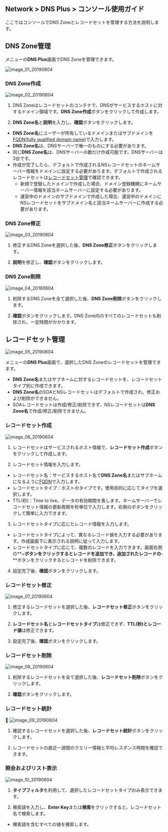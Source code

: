 ﻿
## Network > DNS Plus > コンソール使用ガイド

ここではコンソールでDNS Zoneとレコードセットを管理する方法を説明します。

## DNS Zone管理

メニューの**DNS Plus**画面でDNS Zoneを管理できます。

![image_01_20190604](https://static.toastoven.net/prod_dnsplus/image_01_20190604.png)

### DNS Zone作成

![image_02_20190604](https://static.toastoven.net/prod_dnsplus/image_02_20190604.png)

1. DNS Zoneはレコードセットのコンテナで、DNSがサービスするホストに対するドメイン領域です。**DNS Zone作成**ボタンをクリックして作成します。

2. **DNS Zone名**と**説明**を入力し、**確認**ボタンをクリックします。

- **DNS Zone名**にユーザーが所有しているドメインまたはサブドメインを[FQDN(fully qualified domain name)](https://en.wikipedia.org/wiki/Fully_qualified_domain_name)で入力します。
- **DNS Zone名**は、DNSサーバーで唯一のものにする必要があります。
- 同じ**DNS Zone名**は、DNSサーバーの数だけ作成可能です。DNSサーバーは3台です。
- 作成が完了したら、デフォルトで作成されるNSレコードセットのネームサーバー情報をドメインに設定する必要があります。デフォルトで作成されるレコードセットは[レコードセット管理](./console-guide/#_1)で確認できます。
	- 新規で登録したドメインで作成した場合、ドメイン登録機関にネームサーバー情報を該当ネームサーバーに設定する必要があります。
	- 運営中のドメインのサブドメインで作成した場合、運営中のドメインにNSレコードセットをサブドメイン名と該当ネームサーバーに作成する必要があります。

### DNS Zone修正

![image_03_20190604](https://static.toastoven.net/prod_dnsplus/image_03_20190604.png)

1. 修正するDNS Zoneを選択した後、**DNS Zone修正**ボタンをクリックします。

2. **説明**を修正し、**確認**ボタンをクリックします。

### DNS Zone削除

![image_04_20190604](https://static.toastoven.net/prod_dnsplus/image_04_20190604.png)

1. 削除するDNS Zoneを全て選択した後、**DNS Zone削除**ボタンをクリックします。

2. **確認**ボタンをクリックします。DNS Zone内のすべてのレコードセットも削除され、一定時間がかかります。

## レコードセット管理

![image_05_20190604](https://static.toastoven.net/prod_dnsplus/image_05_20190604.png)

メニューの**DNS Plus**画面で、選択したDNS Zoneのレコードセットを管理できます。

- **DNS Zone名**またはサブネームに対するレコードセットを、レコードセットタイプ別に作成できます。
- **DNS Zone名**のSOAとNSレコードセットはデフォルトで作成され、修正および削除ができません。
- SOAレコードセットは作成/修正/削除できず、NSレコードセットは**DNS Zone名**で作成/修正/削除できません。


### レコードセット作成

![image_06_20190604](https://static.toastoven.net/prod_dnsplus/image_06_20190604.png)

1. レコードセットはサービスされるホスト情報で、**レコードセット作成**ボタンをクリックして作成します。

2. レコードセット情報を入力します。

- レコードセット名：サービスするホスト名で**DNS Zone名**またはサブネームになるように[FQDN](https://en.wikipedia.org/wiki/Fully_qualified_domain_name)で入力します。
- レコードセットタイプ：ホストのタイプです。使用目的に応じてタイプを選択します。
- TTL(秒)：Time to live。データの有効期間を表します。ネームサーバーでレコードセット情報の更新周期を秒単位で入力します。右側のボタンをクリックして簡単に入力できます。

3. レコードセットタイプに応じたレコード情報を入力します。

- レコードセットタイプによって、異なるレコード値を入力する必要があります。作成画面下に表示される説明に従って入力します。
- レコードセットタイプに応じて、複数のレコードを入力できます。画面右側の**+**ボタンをクリックするとレコードを追加でき、追加されたレコードの**-**ボタンをクリックするとレコードを削除できます。

4. 設定完了後、**確認**ボタンをクリックします。

### レコードセット修正

![image_07_20190604](https://static.toastoven.net/prod_dnsplus/image_07_20190604.png)

1. 修正するレコードセットを選択した後、**レコードセット修正**ボタンをクリックします。

2. **レコードセット名**と**レコードセットタイプ**は修正できず、**TTL(秒)**と**レコード値**は修正できます。

3. 設定完了後、**確認**ボタンをクリックします。

### レコードセット削除

![image_08_20190604](https://static.toastoven.net/prod_dnsplus/image_08_20190604.png)

1. 削除するレコードセットを全て選択した後、**レコードセット削除**ボタンをクリックします。

2. **確認**ボタンをクリックします。

### レコードセット統計

![image_09_20190604](https://static.toastoven.net/prod_dnsplus/image_09_20190604.png)

1. 確認するレコードセットを選択した後、**レコードセット統計**ボタンをクリックします。

2. レコードセットの直近一週間のクエリー情報と平均レスポンス時間を確認できます。


### 照会およびリスト表示

![image_10_20190604](https://static.toastoven.net/prod_dnsplus/image_10_20190604.png)

1. **タイプフィルタ**を利用して、選択したレコードセットタイプのみ表示できます。

2. 検索語を入力し、**Enter Key**または**検索**をクリックすると、レコードセット名で検索します。

- 検索語を含むすべての値を検索します。
